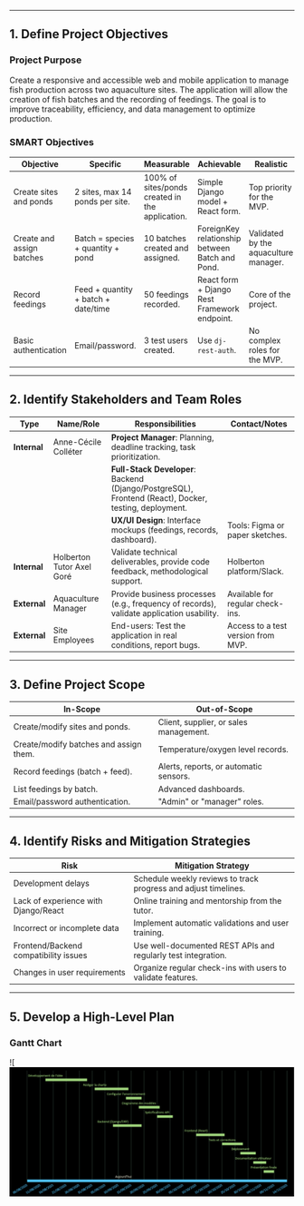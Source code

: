------

## 1. **Define Project Objectives**

### **Project Purpose**

Create a responsive and accessible web and mobile application to manage fish production across two aquaculture sites. The application will allow the creation of fish batches and the recording of feedings. The goal is to improve traceability, efficiency, and data management to optimize production.

### **SMART Objectives**



| Objective                 | Specific                            | Measurable                                      | Achievable                                      | Realistic                             | Timeframe |
| ------------------------- | ----------------------------------- | ----------------------------------------------- | ----------------------------------------------- | ------------------------------------- | --------- |
| Create sites and ponds    | 2 sites, max 14 ponds per site.     | 100% of sites/ponds created in the application. | Simple Django model + React form.               | Top priority for the MVP.             | Week 1    |
| Create and assign batches | Batch = species + quantity + pond   | 10 batches created and assigned.                | ForeignKey relationship between Batch and Pond. | Validated by the aquaculture manager. | Week 1-2  |
| Record feedings           | Feed + quantity + batch + date/time | 50 feedings recorded.                           | React form + Django Rest Framework endpoint.    | Core of the project.                  | Week 2-3  |
| Basic authentication      | Email/password.                     | 3 test users created.                           | Use `dj-rest-auth`.                             | No complex roles for the MVP.         | Week 1    |

------

## 2. **Identify Stakeholders and Team Roles**



| Type         | Name/Role                 | Responsibilities                                             | Contact/Notes                      |
| ------------ | ------------------------- | ------------------------------------------------------------ | ---------------------------------- |
| **Internal** | Anne-Cécile Colléter      | **Project Manager**: Planning, deadline tracking, task prioritization. |                                    |
|              |                           | **Full-Stack Developer**: Backend (Django/PostgreSQL), Frontend (React), Docker, testing, deployment. |                                    |
|              |                           | **UX/UI Design**: Interface mockups (feedings, records, dashboard). | Tools: Figma or paper sketches.    |
| **Internal** | Holberton Tutor Axel Goré | Validate technical deliverables, provide code feedback, methodological support. | Holberton platform/Slack.          |
| **External** | Aquaculture Manager       | Provide business processes (e.g., frequency of records), validate application usability. | Available for regular check-ins.   |
| **External** | Site Employees            | End-users: Test the application in real conditions, report bugs. | Access to a test version from MVP. |

------

## 3. **Define Project Scope**



| In-Scope                               | Out-of-Scope                           |
| -------------------------------------- | -------------------------------------- |
| Create/modify sites and ponds.         | Client, supplier, or sales management. |
| Create/modify batches and assign them. | Temperature/oxygen level records.      |
| Record feedings (batch + feed).        | Alerts, reports, or automatic sensors. |
| List feedings by batch.                | Advanced dashboards.                   |
| Email/password authentication.         | "Admin" or "manager" roles.            |

------

## 4. **Identify Risks and Mitigation Strategies**



| Risk                                  | Mitigation Strategy                                          |
| ------------------------------------- | ------------------------------------------------------------ |
| Development delays                    | Schedule weekly reviews to track progress and adjust timelines. |
| Lack of experience with Django/React  | Online training and mentorship from the tutor.               |
| Incorrect or incomplete data          | Implement automatic validations and user training.           |
| Frontend/Backend compatibility issues | Use well-documented REST APIs and regularly test integration. |
| Changes in user requirements          | Organize regular check-ins with users to validate features.  |

------

## 5. **Develop a High-Level Plan**

### **Gantt Chart**



![![Gantt Chart](diagramme_de_gantt.png)
